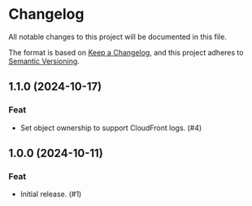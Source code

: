 # Changelog

All notable changes to this project will be documented in this file.

The format is based on [Keep a Changelog](https://keepachangelog.com/en/1.1.0/),
and this project adheres to
[Semantic Versioning](https://semver.org/spec/v2.0.0.html).

## 1.1.0 (2024-10-17)

### Feat

- Set object ownership to support CloudFront logs. (#4)

## 1.0.0 (2024-10-11)

### Feat

- Initial release. (#1)
